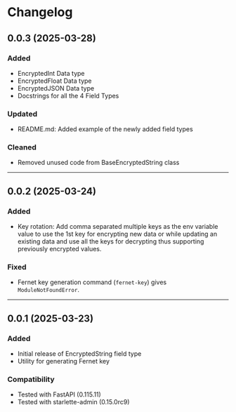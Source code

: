 # Changelog

## 0.0.3 (2025-03-28)

### Added
- EncryptedInt Data type
- EncryptedFloat Data type
- EncryptedJSON Data type
- Docstrings for all the 4 Field Types

### Updated
- README.md: Added example of the newly added field types

### Cleaned
- Removed unused code from BaseEncryptedString class
---
## 0.0.2 (2025-03-24)

### Added
- Key rotation: Add comma separated multiple keys as the env variable value to use the 1st key for encrypting new data or while updating an existing data and use all the keys for decrypting thus supporting previously encrypted values.

### Fixed
- Fernet key generation command (`fernet-key`) gives `ModuleNotFoundError`.
---
## 0.0.1 (2025-03-23)

### Added
- Initial release of EncryptedString field type
- Utility for generating Fernet key

### Compatibility
- Tested with FastAPI (0.115.11)
- Tested with starlette-admin (0.15.0rc9)
